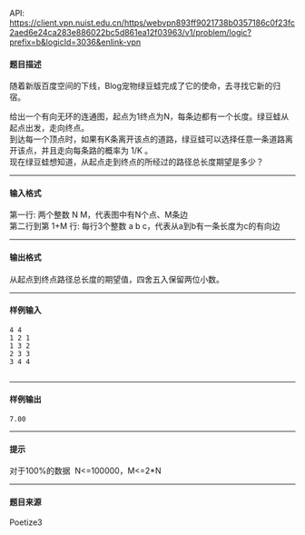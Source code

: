 API: https://client.vpn.nuist.edu.cn/https/webvpn893ff9021738b0357186c0f23fc2aed6e24ca283e886022bc5d861ea12f03963/v1/problem/logic?prefix=b&logicId=3036&enlink-vpn

#### 题目描述

随着新版百度空间的下线，Blog宠物绿豆蛙完成了它的使命，去寻找它新的归宿。

给出一个有向无环的连通图，起点为1终点为N，每条边都有一个长度。绿豆蛙从起点出发，走向终点。  
到达每一个顶点时，如果有K条离开该点的道路，绿豆蛙可以选择任意一条道路离开该点，并且走向每条路的概率为 1/K 。  
现在绿豆蛙想知道，从起点走到终点的所经过的路径总长度期望是多少？

---

#### 输入格式

第一行: 两个整数 N M，代表图中有N个点、M条边  
第二行到第 1+M 行: 每行3个整数 a b c，代表从a到b有一条长度为c的有向边

---

#### 输出格式

  
从起点到终点路径总长度的期望值，四舍五入保留两位小数。

  

---

#### 样例输入
```
4 4
1 2 1
1 3 2
2 3 3
3 4 4


```

---

#### 样例输出
```
7.00
```

---

#### 提示

  
对于100%的数据  N<=100000，M<=2\*N  

---

#### 题目来源

Poetize3